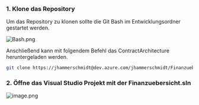 ### 1. Klone das Repository

Um das Repository zu klonen sollte die Git Bash im Entwicklungsordner gestartet werden.

![Bash.png](/.attachments/Bash-e08bbc77-cc87-47d6-acb3-3b213d38dbef.png)

Anschließend kann mit folgendem Befehl das ContractArchitecture heruntergeladen werden.

```sh
git clone https://jhammerschmidt@dev.azure.com/jhammerschmidt/Finanzuebersicht/_git/Finanzuebersicht
```

### 2. Öffne das Visual Studio Projekt mit der Finanzuebersicht.sln

![image.png](/.attachments/image-3bf3022c-018b-4090-be9f-3bd3a5c639a7.png)